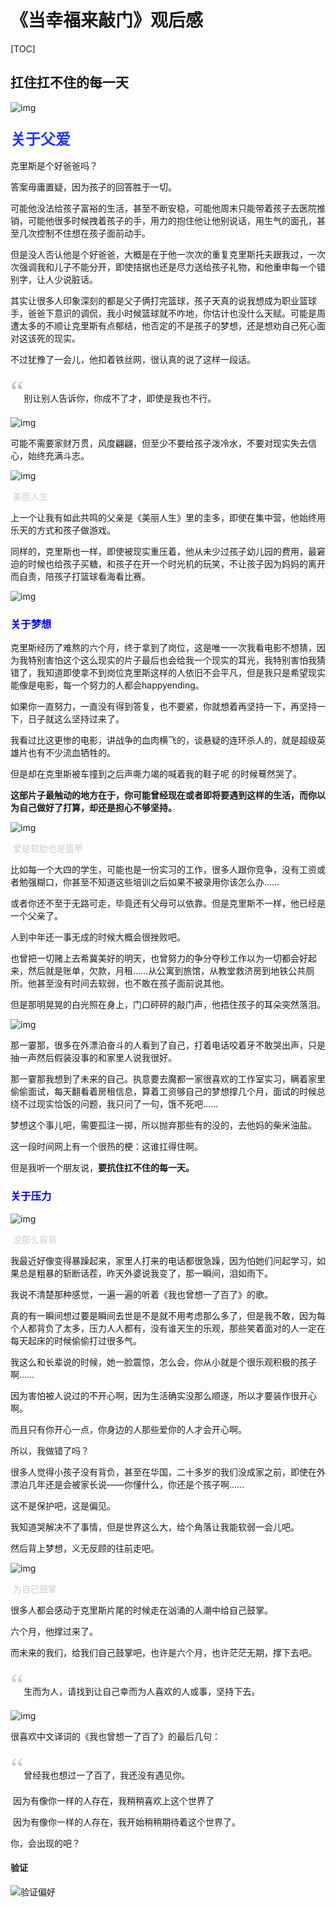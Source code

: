 #                     《当幸福来敲门》观后感

[TOC]

##                                       扛住扛不住的每一天

![img](https://i0.hdslb.com/bfs/article/8cb070021e844f7d41167a79826327d681b07174.png@558w_360h_progressive.webp)

### **<font size=5 color=#2635ff>关于父爱</font>**

克里斯是个好爸爸吗？

答案毋庸置疑，因为孩子的回答胜于一切。

可能他没法给孩子富裕的生活，甚至不断安稳，可能他周末只能带着孩子去医院推销，可能他很多时候拽着孩子的手，用力的抱住他让他别说话，用生气的面孔，甚至几次控制不住想在孩子面前动手。

但是没人否认他是个好爸爸，大概是在于他一次次的重复克里斯托夫跟我过，一次次强调我和儿子不能分开，即使拮据也还是尽力送给孩子礼物，和他重申每一个错别字，让人少说脏话。



其实让很多人印象深刻的都是父子俩打完篮球，孩子天真的说我想成为职业篮球手，爸爸下意识的调侃，我小时候篮球就不咋地，你估计也没什么天赋。可能是周遭太多的不顺让克里斯有点郁结，他否定的不是孩子的梦想，还是想劝自己死心面对这该死的现实。

不过犹豫了一会儿，他扣着铁丝网，很认真的说了这样一段话。

<font face=黑体 size=9 color=#bbbbbb>“</font>别让别人告诉你，你成不了才，即使是我也不行。

![img](https://i0.hdslb.com/bfs/article/99c6b617363da9535df5ed68ee111ea856f4581f.png@582w_360h_progressive.webp)

可能不需要家财万贯，风度翩翩，但至少不要给孩子泼冷水，不要对现实失去信心，始终充满斗志。

![img](https://i0.hdslb.com/bfs/article/08df20d954679f50ed498bbc326de8d92a888da3.png@641w_360h_progressive.webp)

​                                                                                          <font color=#cccccc>美丽人生</font>

上一个让我有如此共鸣的父亲是《美丽人生》里的圭多，即使在集中营，他始终用乐天的方式和孩子做游戏。

同样的，克里斯也一样，即使被现实重压着，他从未少过孩子幼儿园的费用，最窘迫的时候也给孩子买糖，和孩子在开一个时光机的玩笑，不让孩子因为妈妈的离开而自责，陪孩子打篮球看海看比赛。

![img](https://i0.hdslb.com/bfs/article/5080ff78e5f68c3799c94de9f1c4298e4a6593cb.png@540w_360h_progressive.webp)

### **<font color=blue>关于梦想</font>**

克里斯经历了难熬的六个月，终于拿到了岗位，这是唯一一次我看电影不想猜，因为我特别害怕这个这么现实的片子最后也会给我一个现实的耳光，我特别害怕我猜错了，我知道即使拿不到岗位克里斯这样的人依旧不会平凡，但是我只是希望现实能像是电影，每一个努力的人都会happyending。

如果你一直努力，一直没有得到答复，也不要紧，你就想着再坚持一下，再坚持一下，日子就这么坚持过来了。

我看过比这更惨的电影，讲战争的血肉横飞的，谈悬疑的连环杀人的，就是超级英雄片也有不少流血牺牲的。

但是却在克里斯被车撞到之后声嘶力竭的喊着我的鞋子呢 的时候蓦然哭了。

**这部片子最触动的地方在于，你可能曾经现在或者即将要遇到这样的生活，而你以为自己做好了打算，却还是担心不够坚持。**

![img](https://i0.hdslb.com/bfs/article/10de8f5302115ed28b33c7fdcacb0b94de7a6860.png@542w_360h_progressive.webp)

​                                                                                        <font color=#cccccc> 爱是软肋也是盔甲</font>

比如每一个大四的学生，可能也是一份实习的工作，很多人跟你竞争，没有工资或者勉强糊口，你甚至不知道这些培训之后如果不被录用你该怎么办……

或者你还不至于无路可走，毕竟还有父母可以依靠。但是克里斯不一样，他已经是一个父亲了。

人到中年还一事无成的时候大概会很挫败吧。



也曾把一切赌上去希冀美好的明天，也曾努力的争分夺秒工作以为一切都会好起来，然后就是账单，欠款，月租……从公寓到旅馆，从教堂救济房到地铁公共厕所。他甚至没有时间去软弱，也不敢在孩子面前说其他。

但是那明晃晃的白光照在身上，门口砰砰的敲门声，他捂住孩子的耳朵突然落泪。

![img](https://i0.hdslb.com/bfs/article/5dbab947405b86aee4fc95ae17b0c30e4a20d696.png@639w_360h_progressive.webp)

那一霎那，很多在外漂泊奋斗的人看到了自己，打着电话咬着牙不敢哭出声，只是抽一声然后假装没事的和家里人说我很好。

那一霎那我想到了未来的自己。执意要去魔都一家很喜欢的工作室实习，瞒着家里偷偷面试，每天翻看着房租信息，算着工资够自己的梦想撑几个月，面试的时候总绕不过现实恰饭的问题，我只问了一句，饿不死吧……

梦想这个事儿吧，需要孤注一掷，所以抛弃那些有的没的，去他妈的柴米油盐。

这一段时间网上有一个很热的梗：这谁扛得住啊。

但是我听一个朋友说，**要抗住扛不住的每一天。**

### **<font color=blue>关于压力</font>**

![img](https://i0.hdslb.com/bfs/article/c044f8635c6b583e04a3eeb5266bb2e4e4d61bb6.png@630w_356h_progressive.webp)

​                                                                                   <font color=#cccccc>没那么容易</font>

我最近好像变得暴躁起来，家里人打来的电话都很急躁，因为怕她们问起学习，如果总是粗暴的斩断话茬，昨天外婆说我变了，那一瞬间，泪如雨下。

我说不清楚那种感觉，一遍一遍的听着《我也曾想一了百了》的歌。

真的有一瞬间想过要是瞬间去世是不是就不用考虑那么多了，但是我不敢，因为每个人都背负了太多，压力人人都有，没有谁天生的乐观，那些笑着面对的人一定在每天起床的时候偷偷打过很多气。

我这么和长辈说的时候，她一脸震惊，怎么会，你从小就是个很乐观积极的孩子啊……

因为害怕被人说过的不开心啊，因为生活确实没那么顺遂，所以才要装作很开心啊。

而且只有你开心一点，你身边的人那些爱你的人才会开心啊。

所以，我做错了吗？

 

很多人觉得小孩子没有背负，甚至在华国，二十多岁的我们没成家之前，即使在外漂泊几年还是会被家长说——你懂什么，你还是个孩子啊……

这不是保护吧，这是偏见。



我知道哭解决不了事情，但是世界这么大，给个角落让我能软弱一会儿吧。

然后背上梦想，义无反顾的往前走吧。

![img](https://i0.hdslb.com/bfs/article/ef97e307f7f54e048754a46bcea5eadc41fe8afc.png@650w_360h_progressive.webp)

​                                                                               <font color=#cccccc>为自己鼓掌</font>

很多人都会感动于克里斯片尾的时候走在汹涌的人潮中给自己鼓掌。

六个月，他撑过来了。

而未来的我们，给我们自己鼓掌吧，也许是六个月，也许茫茫无期，撑下去吧。

<font face=黑体 size=9 color=#cccccc>“</font>生而为人，请找到让自己幸而为人喜欢的人或事，坚持下去。

![img](https://i0.hdslb.com/bfs/article/6b92234d6d7181d1cb5d8d499d22d723a1fde2b6.png@938w_360h_progressive.webp)

很喜欢中文译词的《我也曾想一了百了》的最后几句：

<font face=黑体 size=9 color=#cccccc>“</font>曾经我也想过一了百了，我还没有遇见你。

​            因为有像你一样的人存在，我稍稍喜欢上这个世界了

​            因为有像你一样的人存在，我开始稍稍期待着这个世界了。

你，会出现的吧？







#### 验证

![验证偏好](image/7dc38155266d46ca8b7fbab897481e3e.jpg)